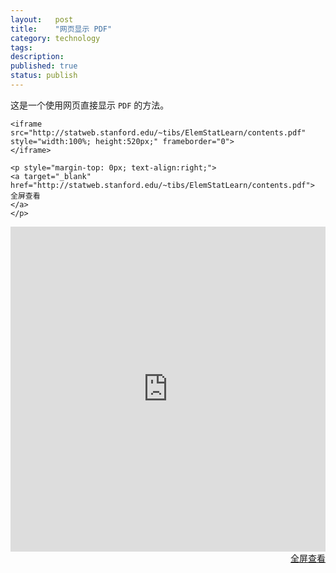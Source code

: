 ```yaml
---
layout:   post
title:    "网页显示 PDF"
category: technology
tags:     
description: 
published: true
status: publish
---
```



这是一个使用网页直接显示 `PDF` 的方法。

    <iframe src="http://statweb.stanford.edu/~tibs/ElemStatLearn/contents.pdf" 
    style="width:100%; height:520px;" frameborder="0">
    </iframe>
    
    <p style="margin-top: 0px; text-align:right;">
    <a target="_blank" 
    href="http://statweb.stanford.edu/~tibs/ElemStatLearn/contents.pdf">
    全屏查看
    </a>
    </p>

<iframe src="http://statweb.stanford.edu/~tibs/ElemStatLearn/contents.pdf" 
style="width:100%; height:520px;" frameborder="0">
</iframe>

<p style="margin-top: 0px; text-align:right;">
<a target="_blank" 
href="http://statweb.stanford.edu/~tibs/ElemStatLearn/contents.pdf">
  全屏查看
</a>
</p>


